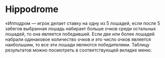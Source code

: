 # Hippodrome
«Ипподром — игрок делает ставку на одну из 5 лошадей, если после 5 забегов выбранная лошадь набирает больше очков среди остальных лошадей, то она является победившей.
Если две или более лошадей набрали одинаковое количество очков и это число очков является наибольшим, то все эти лошади являются победителями. 
Таблицу результатов можно посмотреть в соответствующей вкладке меню.
